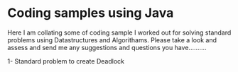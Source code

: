 # Coding samples using Java
Here I am collating some of coding sample I worked out for solving standard problems using Datastructures and Algorithams.
Please take a look and assess and send me any suggestions and questions you have..........

1- Standard problem to create Deadlock
